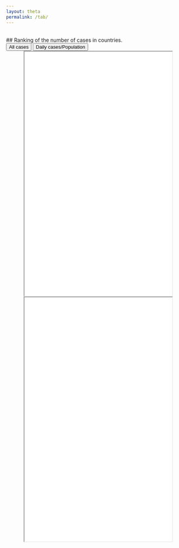 ```yaml
---
layout: theta
permalink: /tab/
---
```


<br>
## Ranking of the number of cases in countries.
<br>

<div class="tab">
  <button class="tablinks" onclick="openPlot(event, 'eu')" id="defaultOpen"> All cases</button>
  <button class="tablinks" onclick="openPlot(event, 'wo')"> Daily cases/Population </button>
</div>

<div id="eu" class="tabcontent">
<center><iframe src="./../corona/plots/C19_tab.html" style="height: 666px; width:80%;"></iframe></center>
</div>

<div id="wo" class="tabcontent">
<center><iframe src="./../corona/plots/C19_tab_2.html" style="height: 666px; width:80%;"></iframe></center>
</div>

<br>
